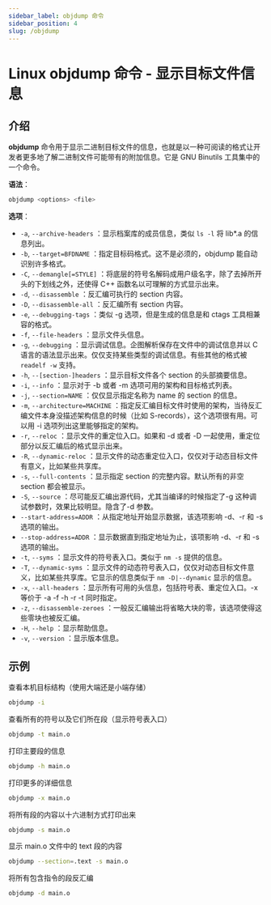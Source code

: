 ```yaml
---
sidebar_label: objdump 命令
sidebar_position: 4
slug: /objdump
---
```


# Linux objdump 命令 - 显示目标文件信息



## 介绍

**objdump** 命令用于显示二进制目标文件的信息，也就是以一种可阅读的格式让开发者更多地了解二进制文件可能带有的附加信息。它是 GNU Binutils 工具集中的一个命令。

**语法**：

```bash
objdump <options> <file>
```

**选项**：

- `-a`, `--archive-headers` ：显示档案库的成员信息，类似 `ls -l` 将 lib*.a 的信息列出。 
- `-b`, `--target=BFDNAME` ：指定目标码格式。这不是必须的，objdump 能自动识别许多格式。
- `-C`, `--demangle[=STYLE]` ：将底层的符号名解码成用户级名字，除了去掉所开头的下划线之外，还使得 C++ 函数名以可理解的方式显示出来。 
- `-d`, `--disassemble` ：反汇编可执行的 section 内容。
- `-D`, `--disassemble-all` ：反汇编所有 section 内容。
- `-e`, `--debugging-tags` ：类似 -g 选项，但是生成的信息是和 ctags 工具相兼容的格式。
- `-f`, `--file-headers` ：显示文件头信息。
- `-g`, `--debugging` ：显示调试信息。企图解析保存在文件中的调试信息并以 C 语言的语法显示出来。仅仅支持某些类型的调试信息。有些其他的格式被 `readelf -w` 支持。 
- `-h`, `--[section-]headers` ：显示目标文件各个 section 的头部摘要信息。
- `-i`, `--info` ：显示对于 -b 或者 -m 选项可用的架构和目标格式列表。
- `-j`, `--section=NAME` ：仅仅显示指定名称为 name 的 section 的信息。
- `-m`, `--architecture=MACHINE` ：指定反汇编目标文件时使用的架构，当待反汇编文件本身没描述架构信息的时候（比如 S-records），这个选项很有用。可以用 -i 选项列出这里能够指定的架构。
- `-r`, `--reloc` ：显示文件的重定位入口。如果和 -d 或者 -D 一起使用，重定位部分以反汇编后的格式显示出来。
- `-R`, `--dynamic-reloc` ：显示文件的动态重定位入口，仅仅对于动态目标文件有意义，比如某些共享库。
- `-s`, `--full-contents` ：显示指定 section 的完整内容。默认所有的非空 section 都会被显示。 
- `-S`, `--source` ：尽可能反汇编出源代码，尤其当编译的时候指定了-g 这种调试参数时，效果比较明显。隐含了-d 参数。
- `--start-address=ADDR` ：从指定地址开始显示数据，该选项影响 -d、-r 和 -s 选项的输出。
- `--stop-address=ADDR` ：显示数据直到指定地址为止，该项影响 -d、-r 和 -s 选项的输出。
- `-t`, `--syms` ：显示文件的符号表入口。类似于 `nm -s` 提供的信息。
- `-T`, `--dynamic-syms` ：显示文件的动态符号表入口，仅仅对动态目标文件意义，比如某些共享库。它显示的信息类似于 `nm -D|--dynamic` 显示的信息。 
- `-x`, `--all-headers` ：显示所有可用的头信息，包括符号表、重定位入口。-x 等价于 -a -f -h -r -t 同时指定。
- `-z`, `--disassemble-zeroes` ：一般反汇编输出将省略大块的零，该选项使得这些零块也被反汇编。 
- `-H`, `--help` ：显示帮助信息。
- `-v`, `--version` ：显示版本信息。



## 示例

查看本机目标结构（使用大端还是小端存储）

```bash
objdump -i
```

查看所有的符号以及它们所在段（显示符号表入口）

```bash
objdump -t main.o
```

打印主要段的信息

```bash
objdump -h main.o
```

打印更多的详细信息

```bash
objdump -x main.o
```

将所有段的内容以十六进制方式打印出来

```bash
objdump -s main.o
```

显示 main.o 文件中的 text 段的内容

```bash
objdump --section=.text -s main.o
```

将所有包含指令的段反汇编

```bash
objdump -d main.o
```





